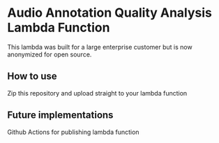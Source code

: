 #  Audio Annotation Quality Analysis Lambda Function
 
 This lambda was built for a large enterprise customer but is now anonymized for open source.
 
 ## How to use
 
 Zip this repository and upload straight to your lambda function
 
 ## Future implementations
 
 Github Actions for publishing lambda function
 
 
 
 
